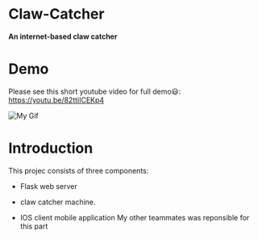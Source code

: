 # Claw-Catcher
**An internet-based claw catcher**

# Demo 
Please see this short youtube video for full demo:smiley:: https://youtu.be/82ttiICEKp4

![My Gif](https://kapwi.ng/c/gcvuXn71)

# Introduction
This projec consists of three components:

* Flask web server

* claw catcher machine.

* IOS client mobile application
My other teammates was reponsible for this part

